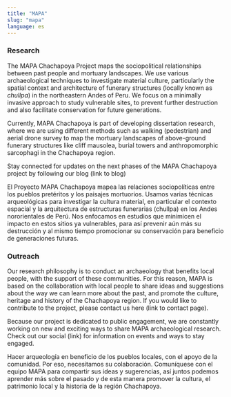 ```yaml
---
title: "MAPA"
slug: "mapa"
language: es
---
```

### Research

The MAPA Chachapoya Project maps the sociopolitical relationships between past people and mortuary landscapes. We use various archaeological techniques to investigate material culture, particularly the spatial context and architecture of funerary structures (locally known as _chullpa_) in the northeastern Andes of Peru. We focus on a minimally invasive approach to study vulnerable sites, to prevent further destruction and also facilitate conservation for future generations.

Currently, MAPA Chachapoya is part of developing dissertation research, where we are using different methods such as walking (pedestrian) and aerial drone survey to map the mortuary landscapes of above-ground funerary structures like cliff mausolea, burial towers and anthropomorphic sarcophagi in the Chachapoya region.

Stay connected for updates on the next phases of the MAPA Chachapoya project by following our blog (link to blog)

El Proyecto MAPA Chachapoya mapea las relaciones sociopolíticas entre los pueblos pretéritos y los paisajes mortuorios. Usamos varias técnicas arqueológicas para investigar la cultura material, en particular el contexto espacial y la arquitectura de estructuras funerarias (chullpa) en los Andes nororientales de Perú. Nos enfocamos en estudios que minimicen el impacto en estos sitios ya vulnerables, para así prevenir aún más su destrucción y al mismo tiempo promocionar su conservación para beneficio de generaciones futuras.



### Outreach

Our research philosophy is to conduct an archaeology that benefits local people, with the support of these communities. For this reason, MAPA is based on the collaboration with local people to share ideas and suggestions about the way we can learn more about the past, and promote the culture, heritage and history of the Chachapoya region. If you would like to contribute to the project, please contact us here (link to contact page).

Because our project is dedicated to public engagement, we are constantly working on new and exciting ways to share MAPA archaeological research. Check out our social (link) for information on events and ways to stay engaged.

Hacer arqueología en beneficio de los pueblos locales, con el apoyo de la comunidad. Por eso, necesitamos su colaboración. Comuníquese con el equipo MAPA para compartir sus ideas y sugerencias, así juntos podemos aprender más sobre el pasado y de esta manera promover la cultura, el patrimonio local y la historia de la región Chachapoya.
